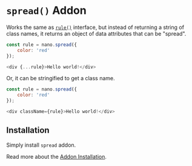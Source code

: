 # `spread()` Addon

Works the same as [`rule()`](./rule.md) interface, but instead of returning a string of
class names, it returns an object of data attributes that can be "spread".

```js
const rule = nano.spread({
    color: 'red'
});

<div {...rule}>Hello world!</div>
```

Or, it can be stringified to get a class name.

```js
const rule = nano.spread({
    color: 'red'
});

<div className={rule}>Hello world!</div>
```


## Installation

Simply install `spread` addon.

Read more about the [Addon Installation](./Addons.md#addon-installation).
